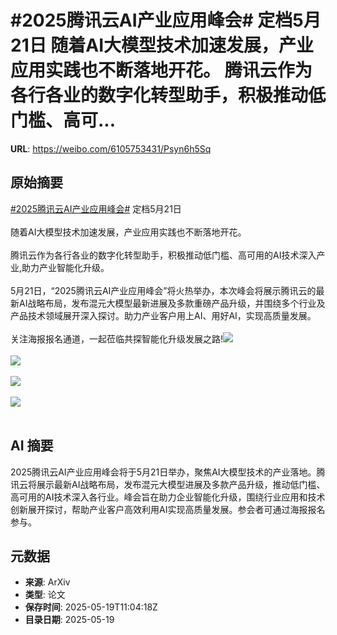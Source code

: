 # #2025腾讯云AI产业应用峰会# 定档5月21日 随着AI大模型技术加速发展，产业应用实践也不断落地开花。 腾讯云作为各行各业的数字化转型助手，积极推动低门槛、高可...

**URL**: https://weibo.com/6105753431/Psyn6h5Sq

## 原始摘要

<a href="https://m.weibo.cn/search?containerid=231522type%3D1%26t%3D10%26q%3D%232025%E8%85%BE%E8%AE%AF%E4%BA%91AI%E4%BA%A7%E4%B8%9A%E5%BA%94%E7%94%A8%E5%B3%B0%E4%BC%9A%23&amp;extparam=%232025%E8%85%BE%E8%AE%AF%E4%BA%91AI%E4%BA%A7%E4%B8%9A%E5%BA%94%E7%94%A8%E5%B3%B0%E4%BC%9A%23" data-hide=""><span class="surl-text">#2025腾讯云AI产业应用峰会#</span></a> 定档5月21日  <br>  <br>随着AI大模型技术加速发展，产业应用实践也不断落地开花。  <br>  <br>腾讯云作为各行各业的数字化转型助手，积极推动低门槛、高可用的AI技术深入产业,助力产业智能化升级。  <br>  <br>5月21日，“2025腾讯云AI产业应用峰会”将火热举办，本次峰会将展示腾讯云的最新AI战略布局，发布混元大模型最新进展及多款重磅产品升级，并围绕多个行业及产品技术领域展开深入探讨。助力产业客户用上AI、用好AI，实现高质量发展。  <br>  <br>关注海报报名通道，一起莅临共探智能化升级发展之路!<img style="" src="https://tvax1.sinaimg.cn/large/006Fd7o3gy1i1kvt7rv0wj30u01hc1ay.jpg" referrerpolicy="no-referrer"><br><br><img style="" src="https://tvax3.sinaimg.cn/large/006Fd7o3gy1i1kvt9j6hvj30u01hc1km.jpg" referrerpolicy="no-referrer"><br><br><img style="" src="https://tvax2.sinaimg.cn/large/006Fd7o3gy1i1kvtamc9oj30u01hch3f.jpg" referrerpolicy="no-referrer"><br><br><img style="" src="https://tvax2.sinaimg.cn/large/006Fd7o3gy1i1kvtc2xg0j30u01hch6m.jpg" referrerpolicy="no-referrer"><br><br>

## AI 摘要

2025腾讯云AI产业应用峰会将于5月21日举办，聚焦AI大模型技术的产业落地。腾讯云将展示最新AI战略布局，发布混元大模型进展及多款产品升级，推动低门槛、高可用的AI技术深入各行业。峰会旨在助力企业智能化升级，围绕行业应用和技术创新展开探讨，帮助产业客户高效利用AI实现高质量发展。参会者可通过海报报名参与。

## 元数据

- **来源**: ArXiv
- **类型**: 论文
- **保存时间**: 2025-05-19T11:04:18Z
- **目录日期**: 2025-05-19
